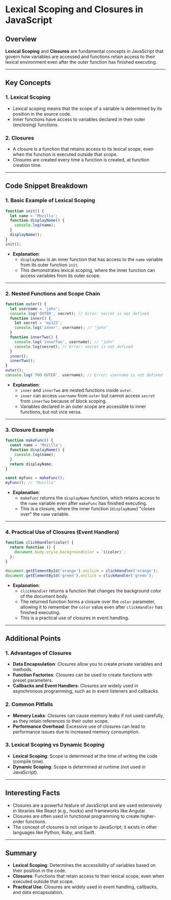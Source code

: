# Lexical Scoping and Closures in JavaScript

## Overview

**Lexical Scoping** and **Closures** are fundamental concepts in JavaScript that govern how variables are accessed and functions retain access to their lexical environment even after the outer function has finished executing.

---

## Key Concepts

### 1. **Lexical Scoping**

- Lexical scoping means that the scope of a variable is determined by its position in the source code.
- Inner functions have access to variables declared in their outer (enclosing) functions.

### 2. **Closures**

- A closure is a function that retains access to its lexical scope, even when the function is executed outside that scope.
- Closures are created every time a function is created, at function creation time.

---

## Code Snippet Breakdown

### 1. **Basic Example of Lexical Scoping**

```javascript
function init() {
  let name = 'Mozilla';
  function displayName() {
    console.log(name);
  }
  displayName();
}
init();
```

- **Explanation**:
  - `displayName` is an inner function that has access to the `name` variable from its outer function `init`.
  - This demonstrates lexical scoping, where the inner function can access variables from its outer scope.

---

### 2. **Nested Functions and Scope Chain**

```javascript
function outer() {
  let username = 'john';
  console.log('OUTER', secret); // Error: secret is not defined
  function inner() {
    let secret = 'my123';
    console.log('inner', username); // "john"
  }
  function innerTwo() {
    console.log('innerTwo', username); // "john"
    console.log(secret); // Error: secret is not defined
  }
  inner();
  innerTwo();
}
outer();
console.log('TOO OUTER', username); // Error: username is not defined
```

- **Explanation**:
  - `inner` and `innerTwo` are nested functions inside `outer`.
  - `inner` can access `username` from `outer` but cannot access `secret` from `innerTwo` because of block scoping.
  - Variables declared in an outer scope are accessible to inner functions, but not vice versa.

---

### 3. **Closure Example**

```javascript
function makeFunc() {
  const name = 'Mozilla';
  function displayName() {
    console.log(name);
  }
  return displayName;
}

const myFunc = makeFunc();
myFunc(); // "Mozilla"
```

- **Explanation**:
  - `makeFunc` returns the `displayName` function, which retains access to the `name` variable even after `makeFunc` has finished executing.
  - This is a closure, where the inner function (`displayName`) "closes over" the `name` variable.

---

### 4. **Practical Use of Closures (Event Handlers)**

```javascript
function clickHandler(color) {
  return function () {
    document.body.style.backgroundColor = `${color}`;
  };
}

document.getElementById('orange').onclick = clickHandler('orange');
document.getElementById('green').onclick = clickHandler('green');
```

- **Explanation**:
  - `clickHandler` returns a function that changes the background color of the document body.
  - The returned function forms a closure over the `color` parameter, allowing it to remember the `color` value even after `clickHandler` has finished executing.
  - This is a practical use of closures in event handling.

---

## Additional Points

### 1. **Advantages of Closures**

- **Data Encapsulation**: Closures allow you to create private variables and methods.
- **Function Factories**: Closures can be used to create functions with preset parameters.
- **Callbacks and Event Handlers**: Closures are widely used in asynchronous programming, such as in event listeners and callbacks.

### 2. **Common Pitfalls**

- **Memory Leaks**: Closures can cause memory leaks if not used carefully, as they retain references to their outer scope.
- **Performance Overhead**: Excessive use of closures can lead to performance issues due to increased memory consumption.

### 3. **Lexical Scoping vs Dynamic Scoping**

- **Lexical Scoping**: Scope is determined at the time of writing the code (compile time).
- **Dynamic Scoping**: Scope is determined at runtime (not used in JavaScript).

---

## Interesting Facts

- Closures are a powerful feature of JavaScript and are used extensively in libraries like React (e.g., hooks) and frameworks like Angular.
- Closures are often used in functional programming to create higher-order functions.
- The concept of closures is not unique to JavaScript; it exists in other languages like Python, Ruby, and Swift.

---

## Summary

- **Lexical Scoping**: Determines the accessibility of variables based on their position in the code.
- **Closures**: Functions that retain access to their lexical scope, even when executed outside that scope.
- **Practical Use**: Closures are widely used in event handling, callbacks, and data encapsulation.
